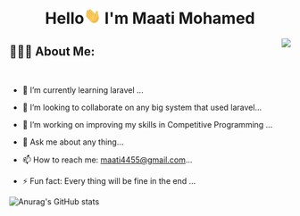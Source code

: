 <h1 align="center">Hello<img src="https://raw.githubusercontent.com/ABSphreak/ABSphreak/master/gifs/Hi.gif" width="30px"> I'm Maati Mohamed</h1>

<img  src="https://giphy.com/embed/1GEATImIxEXVR79Dhk" height="290px" align="right" />

## 👨🏻‍💻 About Me:
<br />

- 🌱 I’m currently learning laravel ...
 
- 👯 I’m looking to collaborate on any big system that used laravel...
 
- 🤔  I’m working on improving my skills in Competitive Programming ...

- 💬 Ask me about any thing...
 
- 📫 How to reach me: maati4455@gmail.com...

- ⚡ Fun fact: Every thing will be fine in the end ...
 

![Anurag's GitHub stats](https://github-readme-stats.vercel.app/api?username=Maati-Mohamed&show_icons=true&theme=merko)

